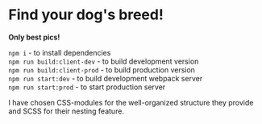 # Find your dog's breed!

**Only best pics!**

`npm i` - to install dependencies  
`npm run build:client-dev` - to build development version  
`npm run build:client-prod` - to build production version  
`npm run start:dev` - to build development webpack server  
`npm run start:prod` - to start production server

I have chosen CSS-modules for the well-organized structure they provide and SCSS for their nesting feature.
